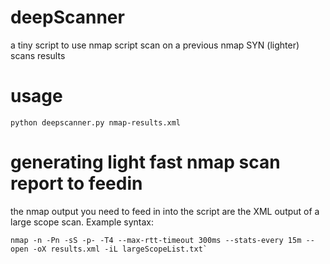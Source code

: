 # deepScanner
a tiny script to use nmap script scan on a previous nmap SYN (lighter) scans results

# usage
`python deepscanner.py nmap-results.xml`

# generating light fast nmap scan report to feedin
the nmap output you need to feed in into the script are the XML output of a large scope scan. Example syntax:

    nmap -n -Pn -sS -p- -T4 --max-rtt-timeout 300ms --stats-every 15m --open -oX results.xml -iL largeScopeList.txt`
